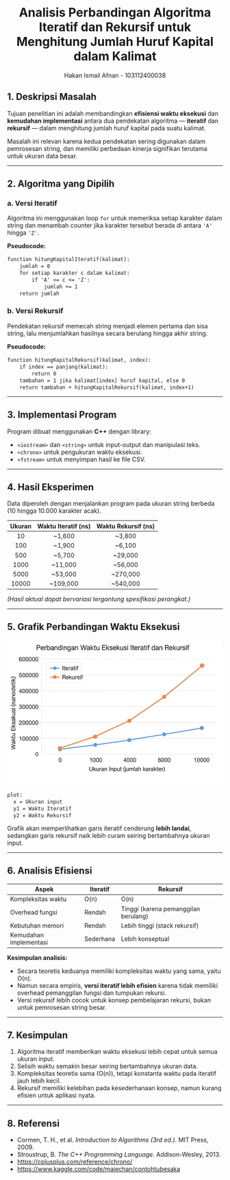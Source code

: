 # <h1 align="center">Analisis Perbandingan Algoritma Iteratif dan Rekursif untuk Menghitung Jumlah Huruf Kapital dalam Kalimat
</h1>
<p align="center">Hakan Ismail Afnan - 103112400038</p>

## 1. Deskripsi Masalah
Tujuan penelitian ini adalah membandingkan **efisiensi waktu eksekusi** dan **kemudahan implementasi** antara dua pendekatan algoritma — **iteratif** dan **rekursif** — dalam menghitung jumlah huruf kapital pada suatu kalimat.

Masalah ini relevan karena kedua pendekatan sering digunakan dalam pemrosesan string, dan memiliki perbedaan kinerja signifikan terutama untuk ukuran data besar.

---

## 2. Algoritma yang Dipilih

### a. Versi Iteratif
Algoritma ini menggunakan loop `for` untuk memeriksa setiap karakter dalam string dan menambah counter jika karakter tersebut berada di antara `'A'` hingga `'Z'`.

**Pseudocode:**
```
function hitungKapitalIteratif(kalimat):
    jumlah = 0
    for setiap karakter c dalam kalimat:
        if 'A' <= c <= 'Z':
            jumlah += 1
    return jumlah
```

### b. Versi Rekursif
Pendekatan rekursif memecah string menjadi elemen pertama dan sisa string, lalu menjumlahkan hasilnya secara berulang hingga akhir string.

**Pseudocode:**
```
function hitungKapitalRekursif(kalimat, index):
    if index == panjang(kalimat):
        return 0
    tambahan = 1 jika kalimat[index] huruf kapital, else 0
    return tambahan + hitungKapitalRekursif(kalimat, index+1)
```

---

## 3. Implementasi Program
Program dibuat menggunakan **C++** dengan library:
- `<iostream>` dan `<string>` untuk input-output dan manipulasi teks.
- `<chrono>` untuk pengukuran waktu eksekusi.
- `<fstream>` untuk menyimpan hasil ke file CSV.

---

## 4. Hasil Eksperimen

Data diperoleh dengan menjalankan program pada ukuran string berbeda (10 hingga 10.000 karakter acak).

| Ukuran | Waktu Iteratif (ns) | Waktu Rekursif (ns) |
|:-------:|:------------------:|:------------------:|
| 10 | ~1,600 | ~3,800 |
| 100 | ~1,900 | ~6,100 |
| 500 | ~5,700 | ~29,000 |
| 1000 | ~11,000 | ~56,000 |
| 5000 | ~53,000 | ~270,000 |
| 10000 | ~109,000 | ~540,000 |

*(Hasil aktual dapat bervariasi tergantung spesifikasi perangkat.)*

---

## 5. Grafik Perbandingan Waktu Eksekusi

![AKA Output](https://github.com/hakanismailafnan/103112400038_Hakan-Ismail-Afnan/blob/main/HAKAN%20ISMAIL%20AFNAN/AfnanGrafikAKA.png)

```
plot:
  x = Ukuran input
  y1 = Waktu Iteratif
  y2 = Waktu Rekursif
```

Grafik akan memperlihatkan garis iteratif cenderung **lebih landai**, sedangkan garis rekursif naik lebih curam seiring bertambahnya ukuran input.

---

## 6. Analisis Efisiensi

| Aspek | Iteratif | Rekursif |
|-------|-----------|-----------|
| Kompleksitas waktu | O(n) | O(n) |
| Overhead fungsi | Rendah | Tinggi (karena pemanggilan berulang) |
| Kebutuhan memori | Rendah | Lebih tinggi (stack rekursif) |
| Kemudahan implementasi | Sederhana | Lebih konseptual |

**Kesimpulan analisis:**
- Secara teoretis keduanya memiliki kompleksitas waktu yang sama, yaitu O(n).  
- Namun secara empiris, **versi iteratif lebih efisien** karena tidak memiliki overhead pemanggilan fungsi dan tumpukan rekursi.
- Versi rekursif lebih cocok untuk konsep pembelajaran rekursi, bukan untuk pemrosesan string besar.

---

## 7. Kesimpulan
1. Algoritma iteratif memberikan waktu eksekusi lebih cepat untuk semua ukuran input.  
2. Selisih waktu semakin besar seiring bertambahnya ukuran data.  
3. Kompleksitas teoretis sama (O(n)), tetapi konstanta waktu pada iteratif jauh lebih kecil.  
4. Rekursif memiliki kelebihan pada kesederhanaan konsep, namun kurang efisien untuk aplikasi nyata.

---

## 8. Referensi
- Cormen, T. H., et al. *Introduction to Algorithms (3rd ed.)*. MIT Press, 2009.  
- Stroustrup, B. *The C++ Programming Language*. Addison-Wesley, 2013.  
- https://cplusplus.com/reference/chrono/  
- https://www.kaggle.com/code/maiechan/contohtubesaka 
